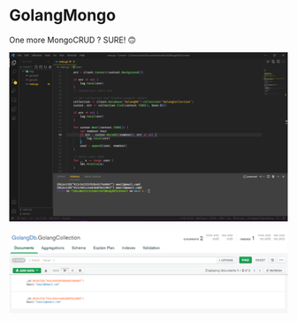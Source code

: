 # GolangMongo
One more MongoCRUD ? SURE! 🙃


![GETTING](https://raw.githubusercontent.com/RosembergAraujo/GolangMongo/main/Connect/img/Geting.PNG)


![COMPASS](https://raw.githubusercontent.com/RosembergAraujo/GolangMongo/main/Connect/img/DB.PNG)
